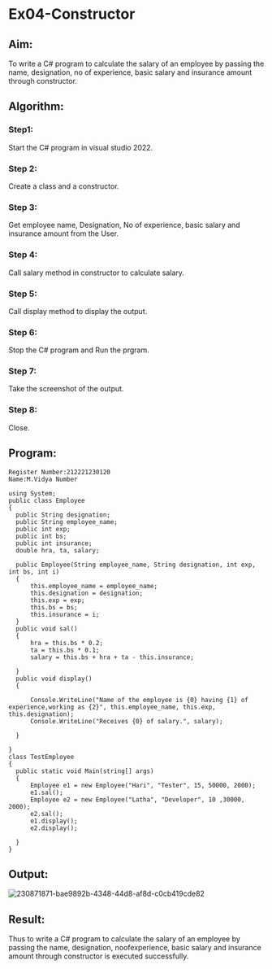 # Ex04-Constructor
## Aim:
 To write a C# program to calculate the salary of an employee by passing the name, designation, no of experience, basic salary and insurance amount through constructor.
 
 ## Algorithm:
 ### Step1:
Start the C# program in visual studio 2022.

### Step 2:
Create a class and a constructor.

### Step 3:
Get employee name, Designation, No of experience, basic salary and insurance amount from the User.

### Step 4:
Call salary method in constructor to calculate salary.

### Step 5:
Call display method to display the output.

### Step 6:
Stop the C# program and Run the prgram.

### Step 7:
Take the screenshot of the output.

### Step 8:
Close.
 
 
 
 ## Program:
 ```
Register Number:212221230120
Name:M.Vidya Number
```
```
using System;
public class Employee
{
  public String designation;
  public String employee_name;
  public int exp;
  public int bs;
  public int insurance;
  double hra, ta, salary;

  public Employee(String employee_name, String designation, int exp, int bs, int i)
  {
      this.employee_name = employee_name;
      this.designation = designation;
      this.exp = exp;
      this.bs = bs;
      this.insurance = i;
  }
  public void sal()
  {
      hra = this.bs * 0.2;
      ta = this.bs * 0.1;
      salary = this.bs + hra + ta - this.insurance;

  }
  public void display()
  {

      Console.WriteLine("Name of the employee is {0} having {1} of experience,working as {2}", this.employee_name, this.exp, this.designation);
      Console.WriteLine("Receives {0} of salary.", salary);

  }

}
class TestEmployee
{
  public static void Main(string[] args)
  {
      Employee e1 = new Employee("Hari", "Tester", 15, 50000, 2000);
      e1.sal();
      Employee e2 = new Employee("Latha", "Developer", 10 ,30000, 2000);
      e2.sal();
      e1.display();
      e2.display();

  }
}
```
 
 ## Output:
 ![230871871-bae9892b-4348-44d8-af8d-c0cb419cde82](https://github.com/vidyaneela/Ex04-Constructor/assets/94169318/281cccf4-ad6c-4ead-b437-6831eaa2176f)

 ## Result:
Thus to write a C# program to calculate the salary of an employee by passing the name, designation, noofexperience, basic salary and insurance amount through constructor is executed successfully.

